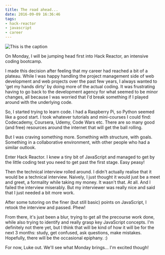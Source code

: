 ```yaml
---
title: The road ahead...
date: 2016-09-09 16:36:46
tags:
- hack-reactor
- javascript
- career
---
```

![This is the caption](/images/journey_start.jpg)

On Monday, I will be jumping head first into Hack Reactor, an intensive coding bootcamp.

I made this decision after feeling that my career had reached a bit of a plateau. While I was happy handling the project management side of web development and web projects over the past few years, I always wanted to 'get my hands dirty' by doing more of the actual coding. It was frustrating having to go back to the development agency for what seemed to be minor changes, all because I was worried that I'd break something if I played around with the underlying code.

So, I started trying to learn code. I had a Raspberry Pi, so Python seemed like a good start. I took whatever tutorials and mini-courses I could find: Codecademy, Coursera, Udemy, Code Wars etc. There are so many good (and free) resources around the internet that will get the ball rolling.

But I was craving something more. Something with structure, with goals. Something in a collaborative environment, with other people who had a similar outlook.

Enter Hack Reactor. I knew a tiny bit of JavaScript and managed to get by the little coding test you need to get past the first stage. Easy peasy!

Then the technical interview rolled around. I didn't actually realise that it would be a technical interview. Naively, I just thought it would just be a meet and greet, a formality while taking my money. It wasn't that. At all. And I failed the interview miserably. But my interviewer was really nice and said that I just needed a bit more work.

After some tutoring on the finer (but still basic) points on JavaScript, I retook the interview and passed. Phew!

From there, it's just been a blur, trying to get all the precourse work done, while also trying to identify and really grasp key JavaScript concepts. I'm definitely not there yet, but I think that will be kind of how it will be for the next 3 months: study, get confused, ask questions, make mistakes. Hopefully, there will be the occasional epiphany. :)

For now, Luke out. We'll see what Monday brings... I'm excited though!